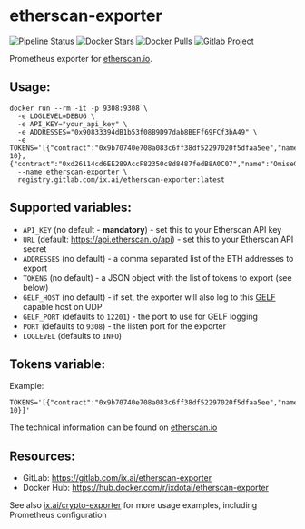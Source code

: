 # etherscan-exporter

[![Pipeline Status](https://gitlab.com/ix.ai/etherscan-exporter/badges/master/pipeline.svg)](https://gitlab.com/ix.ai/etherscan-exporter/)
[![Docker Stars](https://img.shields.io/docker/stars/ixdotai/etherscan-exporter.svg)](https://hub.docker.com/r/ixdotai/etherscan-exporter/)
[![Docker Pulls](https://img.shields.io/docker/pulls/ixdotai/etherscan-exporter.svg)](https://hub.docker.com/r/ixdotai/etherscan-exporter/)
[![Gitlab Project](https://img.shields.io/badge/GitLab-Project-554488.svg)](https://gitlab.com/ix.ai/etherscan-exporter/)

Prometheus exporter for [etherscan.io](https://etherscan.io).

## Usage:
```
docker run --rm -it -p 9308:9308 \
  -e LOGLEVEL=DEBUG \
  -e API_KEY="your_api_key" \
  -e ADDRESSES="0x90833394dB1b53f08B9D97dab8BEFf69FCf3bA49" \
  -e TOKENS='[{"contract":"0x9b70740e708a083c6ff38df52297020f5dfaa5ee","name":"Daneel","short":"DAN","decimals": 10},{"contract":"0xd26114cd6EE289AccF82350c8d8487fedB8A0C07","name":"OmiseGO","short":"OMG","decimals":18}]'
  --name etherscan-exporter \
  registry.gitlab.com/ix.ai/etherscan-exporter:latest
```

## Supported variables:
* `API_KEY` (no default - **mandatory**) - set this to your Etherscan API key
* `URL` (default: https://api.etherscan.io/api) - set this to your Etherscan API secret
* `ADDRESSES` (no default) - a comma separated list of the ETH addresses to export
* `TOKENS` (no default) - a JSON object with the list of tokens to export (see below)
* `GELF_HOST` (no default) - if set, the exporter will also log to this [GELF](https://docs.graylog.org/en/3.0/pages/gelf.html) capable host on UDP
* `GELF_PORT` (defaults to `12201`) - the port to use for GELF logging
* `PORT` (defaults to `9308`) - the listen port for the exporter
* `LOGLEVEL` (defaults to `INFO`)

## Tokens variable:
Example:
```
TOKENS='[{"contract":"0x9b70740e708a083c6ff38df52297020f5dfaa5ee","name":"Daneel","short":"DAN","decimals": 10}]'
```

The technical information can be found on [etherscan.io](https://etherscan.io/token/0x9b70740e708a083c6ff38df52297020f5dfaa5ee#readContract)

## Resources:
* GitLab: https://gitlab.com/ix.ai/etherscan-exporter
* Docker Hub: https://hub.docker.com/r/ixdotai/etherscan-exporter

See also [ix.ai/crypto-exporter](https://gitlab.com/ix.ai/crypto-exporter) for more usage examples, including Prometheus configuration
